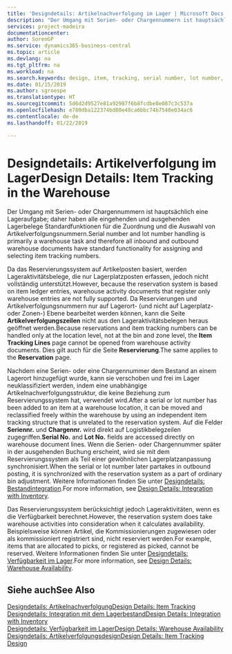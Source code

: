 ```yaml
---
title: 'Designdetails: Artikelnachverfolgung im Lager | Microsoft Docs'
description: "Der Umgang mit Serien- oder Chargennummern ist hauptsächlich eine Lageraufgabe; daher haben alle eingehenden und ausgehenden Lagerbelege Standardfunktionen für die Zuordnung und die Auswahl von Artikelverfolgungsnummern. Da das Reservierungssystem auf Artikelposten basiert, werden Lageraktivitätsbelege, die nur Lagerplatzposten erfassen, jedoch nicht vollständig unterstützt."
services: project-madeira
documentationcenter: 
author: SorenGP
ms.service: dynamics365-business-central
ms.topic: article
ms.devlang: na
ms.tgt_pltfrm: na
ms.workload: na
ms.search.keywords: design, item, tracking, serial number, lot number, outbound documents
ms.date: 01/15/2019
ms.author: sgroespe
ms.translationtype: HT
ms.sourcegitcommit: 5d6d2d9527e81a92987f6b8fcdbe8e087c3c537a
ms.openlocfilehash: e780dba122374bd80e48ca6bbc74b7540e034ac6
ms.contentlocale: de-de
ms.lasthandoff: 01/22/2019

---
```

# <a name="design-details-item-tracking-in-the-warehouse"></a><span data-ttu-id="717e3-104">Designdetails: Artikelverfolgung im Lager</span><span class="sxs-lookup"><span data-stu-id="717e3-104">Design Details: Item Tracking in the Warehouse</span></span>
<span data-ttu-id="717e3-105">Der Umgang mit Serien- oder Chargennummern ist hauptsächlich eine Lageraufgabe; daher haben alle eingehenden und ausgehenden Lagerbelege Standardfunktionen für die Zuordnung und die Auswahl von Artikelverfolgungsnummern.</span><span class="sxs-lookup"><span data-stu-id="717e3-105">Serial number and lot number handling is primarily a warehouse task and therefore all inbound and outbound warehouse documents have standard functionality for assigning and selecting item tracking numbers.</span></span>  

<span data-ttu-id="717e3-106">Da das Reservierungssystem auf Artikelposten basiert, werden Lageraktivitätsbelege, die nur Lagerplatzposten erfassen, jedoch nicht vollständig unterstützt.</span><span class="sxs-lookup"><span data-stu-id="717e3-106">However, because the reservation system is based on item ledger entries, warehouse activity documents that register only warehouse entries are not fully supported.</span></span> <span data-ttu-id="717e3-107">Da Reservierungen und Artikelverfolgungsnummern nur auf Lagerort- (und nicht auf Lagerplatz- oder Zonen-) Ebene bearbeitet werden können, kann die Seite **Artikelverfolgungszeilen** nicht aus den Lageraktivitätsbelegen heraus geöffnet werden.</span><span class="sxs-lookup"><span data-stu-id="717e3-107">Because reservations and item tracking numbers can be handled only at the location level, not at the bin and zone level, the **Item Tracking Lines** page cannot be opened from warehouse activity documents.</span></span> <span data-ttu-id="717e3-108">Dies gilt auch für die Seite **Reservierung**.</span><span class="sxs-lookup"><span data-stu-id="717e3-108">The same applies to the **Reservation** page.</span></span>  

<span data-ttu-id="717e3-109">Nachdem eine Serien- oder eine Chargennummer dem Bestand an einem Lagerort hinzugefügt wurde, kann sie verschoben und frei im Lager neuklassifiziert werden, indem eine unabhängige Artikelnachverfolgungsstruktur, die keine Beziehung zum Reservierungssystem hat, verwendet wird.</span><span class="sxs-lookup"><span data-stu-id="717e3-109">After a serial or lot number has been added to an item at a warehouse location, it can be moved and reclassified freely within the warehouse by using an independent item tracking structure that is unrelated to the reservation system.</span></span> <span data-ttu-id="717e3-110">Auf die Felder **Seriennr.** und **Chargennr.** wird direkt auf Logistikbelegzeilen zugegriffen.</span><span class="sxs-lookup"><span data-stu-id="717e3-110">**Serial No.** and **Lot No.** fields are accessed directly on warehouse document lines.</span></span> <span data-ttu-id="717e3-111">Wenn die Serien- oder Chargennummer später in der ausgehenden Buchung erscheint, wird sie mit dem Reservierungssystem als Teil einer gewöhnlichen Lagerplatzanpassung synchronisiert.</span><span class="sxs-lookup"><span data-stu-id="717e3-111">When the serial or lot number later partakes in outbound posting, it is synchronized with the reservation system as a part of ordinary bin adjustment.</span></span> <span data-ttu-id="717e3-112">Weitere Informationen finden Sie unter [Designdetails: Bestandintegration](design-details-integration-with-inventory.md).</span><span class="sxs-lookup"><span data-stu-id="717e3-112">For more information, see [Design Details: Integration with Inventory](design-details-integration-with-inventory.md).</span></span>  

<span data-ttu-id="717e3-113">Das Reservierungssystem berücksichtigt jedoch Lageraktivitäten, wenn es die Verfügbarkeit berechnet.</span><span class="sxs-lookup"><span data-stu-id="717e3-113">However, the reservation system does take warehouse activities into consideration when it calculates availability.</span></span> <span data-ttu-id="717e3-114">Beispielsweise können Artikel, die Kommissionierungen zugewiesen oder als kommissioniert registriert sind, nicht reserviert werden.</span><span class="sxs-lookup"><span data-stu-id="717e3-114">For example, items that are allocated to picks, or registered as picked, cannot be reserved.</span></span> <span data-ttu-id="717e3-115">Weitere Informationen finden Sie unter [Designdetails: Verfügbarkeit im Lager](design-details-availability-in-the-warehouse.md).</span><span class="sxs-lookup"><span data-stu-id="717e3-115">For more information, see [Design Details: Warehouse Availability](design-details-availability-in-the-warehouse.md).</span></span>

## <a name="see-also"></a><span data-ttu-id="717e3-116">Siehe auch</span><span class="sxs-lookup"><span data-stu-id="717e3-116">See Also</span></span>  
[<span data-ttu-id="717e3-117">Designdetails: Artikelnachverfolgung</span><span class="sxs-lookup"><span data-stu-id="717e3-117">Design Details: Item Tracking</span></span>](design-details-item-tracking.md)  
[<span data-ttu-id="717e3-118">Designdetails: Integration mit dem Lagerbestand</span><span class="sxs-lookup"><span data-stu-id="717e3-118">Design Details: Integration with Inventory</span></span>](design-details-integration-with-inventory.md)  
[<span data-ttu-id="717e3-119">Designdetails: Verfügbarkeit im Lager</span><span class="sxs-lookup"><span data-stu-id="717e3-119">Design Details: Warehouse Availability</span></span>](design-details-availability-in-the-warehouse.md)  
[<span data-ttu-id="717e3-120">Designdetails: Artikelverfolgungsdesign</span><span class="sxs-lookup"><span data-stu-id="717e3-120">Design Details: Item Tracking Design</span></span>](design-details-item-tracking-design.md)

